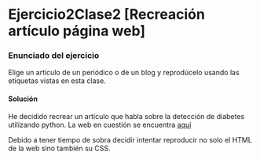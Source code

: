 # Ejercicio2Clase2 [Recreación artículo página web]

### Enunciado del ejercicio
Elige un artículo de un periódico o de un blog y reprodúcelo usando las etiquetas vistas en esta clase.

#### Solución
He decidido recrear un artículo que habla sobre la detección de diabetes utilizando python. La web en cuestión se encuentra [aquí](./Enlace_articulo.txt)

Debido a tener tiempo de sobra decidir intentar reproducir no solo el HTML de la web sino también su CSS.